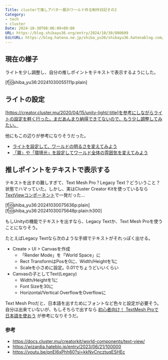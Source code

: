 ```yaml
---
Title: clusterで推しアバター展示ワールド作る制作日記その2
Category:
- tech
- cluster
Date: 2024-10-30T08:06:09+09:00
URL: https://blog.shibayu36.org/entry/2024/10/30/080609
EditURL: https://blog.hatena.ne.jp/shiba_yu36/shibayu36.hatenablog.com/atom/entry/6802418398300031840
---
```


## 現在の様子
ライトを少し調整し、自分の推しポイントをテキストで表示するようにした。

[f:id:shiba_yu36:20241030055111p:plain]

## ライトの設定
[https://creator.cluster.mu/2020/04/15/unity-light/:title]を参考にしながらライトの設定を軽く行った。まだあんまり納得できてないので、もう少し調整してみたい。

他にもこの辺りが参考になりそうだった。

- [ライトを設定して、ワールドの明るさを変えてみよう](https://creator.cluster.mu/2022/03/28/light-basic/)
- [「霧」や「環境光」を設定してワールド全体の雰囲気を変えてみよう](https://creator.cluster.mu/2023/08/14/environment/)

## 推しポイントをテキストで表示する
テキストを出すの難しすぎて、Text Mesh Pro？Legacy Text？どういうこと？状態でハマっていた。しかし、実はCluster Creator Kitを使っているなら[TextViewコンポーネント](https://docs.cluster.mu/creatorkit/world-components/text-view/)で一発だった...

[f:id:shiba_yu36:20241030075636p:plain]
[f:id:shiba_yu36:20241030075648p:plain:h300]

もしUnityの機能でテキストを出すなら、Legacy Textか、Text Mesh Proを使うことになりそう。

たとえばLegacy Textなら次のような手順でテキストがそれっぽく出せる。

- Create > UI > Canvasを作成
    - 「Render Mode」を「World Space」に
    - Rect TransformはPosを0に、Width/Heightを1に
    - Scaleを小さめに設定。0.01でちょうどいいくらい
- Canvasの子としてText(Legacy)
    - Width/Heightを1に
    - Font Sizeを30に
    - Horizontal/Vertical OverflowをOverflowに

Text Mesh Proだと、日本語を出すためにフォントなど色々と設定が必要そう。自分は出来ていないが、もしそちらで出すなら [初心者向け！ TextMesh Proで日本語を使おう](https://youtu.be/pnEI6xPhh60?si=kkNvCncztuqESHEc) が参考になりそうだ。


### 参考
- https://docs.cluster.mu/creatorkit/world-components/text-view/
- https://wizardia.hateblo.jp/entry/2023/06/21/100000
- https://youtu.be/pnEI6xPhh60?si=kkNvCncztuqESHEc
